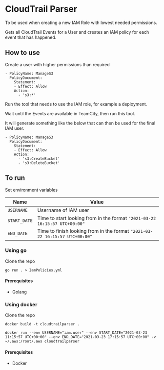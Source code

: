 # CloudTrail Parser

To be used when creating a new IAM Role with lowest needed permissions.

Gets all CloudTrail Events for a User and creates an IAM policy for each event that has happened.

## How to use

Create a user with higher permissions than required

```
- PolicyName: ManageS3
  PolicyDocument:
    Statement:
    - Effect: Allow
    Action:
      - 's3:*'
```

Run the tool that needs to use the IAM role, for example a deployment.

Wait until the Events are available in TeamCity, then run this tool.

It will generate something like the below that can then be used for the final IAM user.

```
- PolicyName: ManageS3
  PolicyDocument:
    Statement:
    - Effect: Allow
    Action:
      - 's3:CreateBucket'
      - 's3:DeleteBucket'
```

## To run

Set environment variables

| Name | Value |
| -- | -- |
| `USERNAME` | Username of IAM user |
| `START_DATE` | Time to start looking from in the format `"2021-03-22 16:15:57 UTC+00:00"` |
| `END_DATE` | Time to finish looking from in the format `"2021-03-22 16:15:57 UTC+00:00"` |

### Using go

Clone the repo

`go run . > IamPolicies.yml`

#### Prerequisites

- Golang

### Using docker

Clone the repo

`docker build -t cloudtrailparser .`

`docker run --env USERNAME="iam.user" --env START_DATE="2021-03-23 11:15:57 UTC+00:00" --env END_DATE="2021-03-23 17:15:57 UTC+00:00" -v ~/.aws:/root/.aws cloudtrailparser`

#### Prerequisites

- Docker

